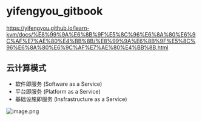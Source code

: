 # yifengyou_gitbook

<https://yifengyou.github.io/learn-kvm/docs/%E8%99%9A%E6%8B%9F%E5%8C%96%E6%8A%80%E6%9C%AF%E7%AE%80%E4%BB%8B/%E8%99%9A%E6%8B%9F%E5%8C%96%E6%8A%80%E6%9C%AF%E7%AE%80%E4%BB%8B.html>

## 云计算模式

- 软件即服务 (Software as a Service)
- 平台即服务 (Platform as a Service)
- 基础设施即服务 (Insfrastructure as a Service)

![image.png](https://apostle-lemon-1304725406.cos.ap-beijing.myqcloud.com/202307121151897.png)
